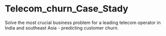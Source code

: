 # Telecom_churn_Case_Stady
Solve the most crucial business problem for a leading telecom operator in India and southeast Asia - predicting customer churn.
